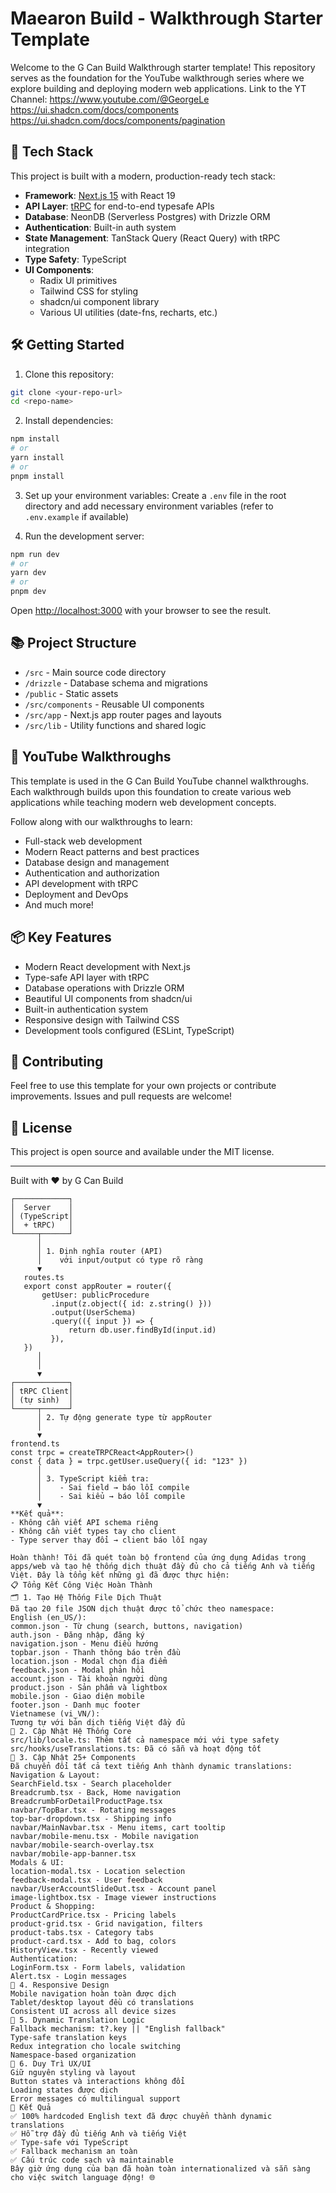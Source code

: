 # Maearon Build - Walkthrough Starter Template

Welcome to the G Can Build Walkthrough starter template! This repository serves as the foundation for the YouTube walkthrough series where we explore building and deploying modern web applications. Link to the YT Channel: https://www.youtube.com/@GeorgeLe
https://ui.shadcn.com/docs/components
https://ui.shadcn.com/docs/components/pagination

## 🚀 Tech Stack

This project is built with a modern, production-ready tech stack:

- **Framework**: [Next.js 15](https://nextjs.org/) with React 19
- **API Layer**: [tRPC](https://trpc.io) for end-to-end typesafe APIs
- **Database**: NeonDB (Serverless Postgres) with Drizzle ORM
- **Authentication**: Built-in auth system
- **State Management**: TanStack Query (React Query) with tRPC integration
- **Type Safety**: TypeScript
- **UI Components**:
  - Radix UI primitives
  - Tailwind CSS for styling
  - shadcn/ui component library
  - Various UI utilities (date-fns, recharts, etc.)

## 🛠️ Getting Started

1. Clone this repository:
```bash
git clone <your-repo-url>
cd <repo-name>
```

2. Install dependencies:
```bash
npm install
# or
yarn install
# or
pnpm install
```

3. Set up your environment variables:
Create a `.env` file in the root directory and add necessary environment variables (refer to `.env.example` if available)

4. Run the development server:
```bash
npm run dev
# or
yarn dev
# or
pnpm dev
```

Open [http://localhost:3000](http://localhost:3000) with your browser to see the result.

## 📚 Project Structure

- `/src` - Main source code directory
- `/drizzle` - Database schema and migrations
- `/public` - Static assets
- `/src/components` - Reusable UI components
- `/src/app` - Next.js app router pages and layouts
- `/src/lib` - Utility functions and shared logic

## 🎥 YouTube Walkthroughs

This template is used in the G Can Build YouTube channel walkthroughs. Each walkthrough builds upon this foundation to create various web applications while teaching modern web development concepts.

Follow along with our walkthroughs to learn:
- Full-stack web development
- Modern React patterns and best practices
- Database design and management
- Authentication and authorization
- API development with tRPC
- Deployment and DevOps
- And much more!

## 📦 Key Features

- Modern React development with Next.js
- Type-safe API layer with tRPC
- Database operations with Drizzle ORM
- Beautiful UI components from shadcn/ui
- Built-in authentication system
- Responsive design with Tailwind CSS
- Development tools configured (ESLint, TypeScript)

## 🤝 Contributing

Feel free to use this template for your own projects or contribute improvements. Issues and pull requests are welcome!

## 📝 License

This project is open source and available under the MIT license.

---

Built with ❤️ by G Can Build

```
┌────────────┐
│  Server    │
│ (TypeScript│
│  + tRPC)   │
└─────┬──────┘
      │
      │ 1. Định nghĩa router (API)
      │    với input/output có type rõ ràng
      ▼
   routes.ts
   export const appRouter = router({
       getUser: publicProcedure
         .input(z.object({ id: z.string() }))
         .output(UserSchema)
         .query(({ input }) => {
             return db.user.findById(input.id)
         }),
   })
      │
      │
      ▼
┌────────────┐
│ tRPC Client│
│ (tự sinh)  │
└─────┬──────┘
      │ 2. Tự động generate type từ appRouter
      │
      ▼
frontend.ts
const trpc = createTRPCReact<AppRouter>()
const { data } = trpc.getUser.useQuery({ id: "123" })
      │
      │ 3. TypeScript kiểm tra:
      │    - Sai field → báo lỗi compile
      │    - Sai kiểu → báo lỗi compile
      ▼
**Kết quả**:
- Không cần viết API schema riêng
- Không cần viết types tay cho client
- Type server thay đổi → client báo lỗi ngay

Hoàn thành! Tôi đã quét toàn bộ frontend của ứng dụng Adidas trong apps/web và tạo hệ thống dịch thuật đầy đủ cho cả tiếng Anh và tiếng Việt. Đây là tổng kết những gì đã được thực hiện:
📋 Tổng Kết Công Việc Hoàn Thành
🗂️ 1. Tạo Hệ Thống File Dịch Thuật
Đã tạo 20 file JSON dịch thuật được tổ chức theo namespace:
English (en_US/):
common.json - Từ chung (search, buttons, navigation)
auth.json - Đăng nhập, đăng ký
navigation.json - Menu điều hướng
topbar.json - Thanh thông báo trên đầu
location.json - Modal chọn địa điểm
feedback.json - Modal phản hồi
account.json - Tài khoản người dùng
product.json - Sản phẩm và lightbox
mobile.json - Giao diện mobile
footer.json - Danh mục footer
Vietnamese (vi_VN/):
Tương tự với bản dịch tiếng Việt đầy đủ
🔧 2. Cập Nhật Hệ Thống Core
src/lib/locale.ts: Thêm tất cả namespace mới với type safety
src/hooks/useTranslations.ts: Đã có sẵn và hoạt động tốt
🎯 3. Cập Nhật 25+ Components
Đã chuyển đổi tất cả text tiếng Anh thành dynamic translations:
Navigation & Layout:
SearchField.tsx - Search placeholder
Breadcrumb.tsx - Back, Home navigation
BreadcrumbForDetailProductPage.tsx
navbar/TopBar.tsx - Rotating messages
top-bar-dropdown.tsx - Shipping info
navbar/MainNavbar.tsx - Menu items, cart tooltip
navbar/mobile-menu.tsx - Mobile navigation
navbar/mobile-search-overlay.tsx
navbar/mobile-app-banner.tsx
Modals & UI:
location-modal.tsx - Location selection
feedback-modal.tsx - User feedback
navbar/UserAccountSlideOut.tsx - Account panel
image-lightbox.tsx - Image viewer instructions
Product & Shopping:
ProductCardPrice.tsx - Pricing labels
product-grid.tsx - Grid navigation, filters
product-tabs.tsx - Category tabs
product-card.tsx - Add to bag, colors
HistoryView.tsx - Recently viewed
Authentication:
LoginForm.tsx - Form labels, validation
Alert.tsx - Login messages
📱 4. Responsive Design
Mobile navigation hoàn toàn được dịch
Tablet/desktop layout đều có translations
Consistent UI across all device sizes
🔄 5. Dynamic Translation Logic
Fallback mechanism: t?.key || "English fallback"
Type-safe translation keys
Redux integration cho locale switching
Namespace-based organization
🎨 6. Duy Trì UX/UI
Giữ nguyên styling và layout
Button states và interactions không đổi
Loading states được dịch
Error messages có multilingual support
🚀 Kết Quả
✅ 100% hardcoded English text đã được chuyển thành dynamic translations
✅ Hỗ trợ đầy đủ tiếng Anh và tiếng Việt
✅ Type-safe với TypeScript
✅ Fallback mechanism an toàn
✅ Cấu trúc code sạch và maintainable
Bây giờ ứng dụng của bạn đã hoàn toàn internationalized và sẵn sàng cho việc switch language động! 🌐

```
